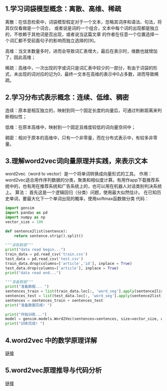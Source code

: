 ## 1.学习词袋模型概念：离散、高维、稀疏
离散：在信息检索中，词袋模型假定对于一个文本，忽略其词序和语法、句法，将其仅仅看做是一个词合，	或者说是词的一个组合，文本中每个词的出现都是独立的，不依赖于其他词是否出现，或者说当这篇文章	的作者在任意一个位置选择一个词汇都不受前面句子的影响而独立选择的[9]。

高维：当文本数量多时，进而会导致词汇表增大，最后在表示时，维数也就增加了，因此高维；

稀疏：高维中，一次出现的字或词只是词汇表中较少的一部分，有由于词袋的形式，未出现的词对应的记为0，最终一文本在高维的表示中0占多数，进而导致稀疏。
## 2.学习分布式表示概念：连续、低维、稠密
连续：原本是相互独立的，映射到同一个固定长度的向量后，可通过判断距离来判断相似性；

低维：在原本高维中，映射到一个固定且维度较低的词向量空间中；

稠密：相对于原本的高维中，只有一个非零量，而在分布式表示中，有较多非零量。
## 3.理解word2vec词向量原理并实践，来表示文本
word2vec（word to vector）是一个将单词转换成向量形式的工具。
作用：
word2vec适合用作序列数据的分类，聚类和相似度计算。有用作app下载推荐系统中的，也有用在推荐系统和广告系统上的，也可以用在机器人对话类别判决系统上。
算法：
首先这是一个逻辑回归（分类）问题，使用最大似然估计。 在已知历史单词，要最大化下一个单词出现的概率，使用softmax函数做分类
代码：
```python 
import gensim
import pandas as pd
import numpy as np
vector_size = 100
 
def sentence2list(sentence):
    return sentence.strip().split()
 
"""读取数据"""
print("data read begin...")
train_data = pd.read_csv('train.csv')
test_data = pd.read_csv('test.csv')
train_data.drop(columns=['article','id'], inplace = True)
test_data.drop(columns=['article'], inplace = True)
print("data read end...")
 
"""准备数据"""
print("准备数据... ")
sentences_train = list(train_data.loc[:, 'word_seg'].apply(sentence2list))
sentences_test = list(test_data.loc[:, 'word_seg'].apply(sentence2list))
sentences = sentences_train + sentences_test
print("准备数据完成! ")
 
print("开始训练...")
model = gensim.models.Word2Vec(sentences=sentences, size=vector_size, window=5, min_count=5, workers=8, sg=0, iter=5)
print("训练完成! ")
```

## 4.word2vec 中的数学原理详解
[链接](https://blog.csdn.net/itplus/article/details/37969519)

## 5.word2vec原理推导与代码分析
[链接](http://www.hankcs.com/nlp/word2vec.html)

